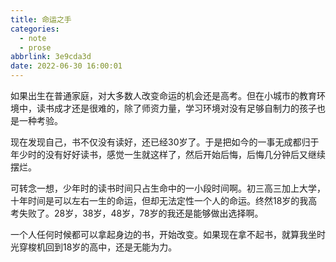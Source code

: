 ```yaml
---
title: 命运之手
categories:
  - note
  - prose
abbrlink: 3e9cda3d
date: 2022-06-30 16:00:01
---
```


如果出生在普通家庭，对大多数人改变命运的机会还是高考。但在小城市的教育环境中，读书成才还是很难的，除了师资力量，学习环境对没有足够自制力的孩子也是一种考验。

现在发现自己，书不仅没有读好，还已经30岁了。于是把如今的一事无成都归于年少时的没有好好读书，感觉一生就这样了，然后开始后悔，后悔几分钟后又继续摆烂。

可转念一想，少年时的读书时间只占生命中的一小段时间啊。初三高三加上大学，十年时间是可以左右一生的命运，但却无法定性一个人的命运。终然18岁的我高考失败了。28岁，38岁，48岁，78岁的我还是能够做出选择啊。

一个人任何时候都可以拿起身边的书，开始改变。如果现在拿不起书，就算我坐时光穿梭机回到18岁的高中，还是无能为力。

